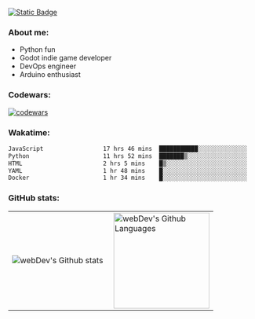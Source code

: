 [![Static Badge](https://img.shields.io/badge/Telegram-blue?style=flat&logo=telegram&link=https://t.me/sfkulagin)](https://t.me/sfkulagin)
### About me:

- Python fun
- Godot indie game developer
- DevOps engineer
- Arduino enthusiast

### Codewars:

[![codewars](https://www.codewars.com/users/talkafk/badges/large)](https://www.codewars.com/users/talkafk)

### Wakatime:

<!--START_SECTION:waka-->

```txt
JavaScript                 17 hrs 46 mins  ███████████░░░░░░░░░░░░░░   43.49 %
Python                     11 hrs 52 mins  ███████▒░░░░░░░░░░░░░░░░░   29.05 %
HTML                       2 hrs 5 mins    █▒░░░░░░░░░░░░░░░░░░░░░░░   05.10 %
YAML                       1 hr 48 mins    █░░░░░░░░░░░░░░░░░░░░░░░░   04.43 %
Docker                     1 hr 34 mins    █░░░░░░░░░░░░░░░░░░░░░░░░   03.86 %
```

<!--END_SECTION:waka-->

### GitHub stats:

<table>
  <tr>
    <td>
      <img align="left" src="http://github-readme-streak-stats.herokuapp.com?user=talkafk&theme=dark&background=000000" alt="webDev's Github stats" />
    </td>
    <td>
      <img height="195px" align="right" alt="webDev's Github Languages" src="https://github-readme-stats-sigma-five.vercel.app/api/top-langs/?username=talkafk&layout=compact&theme=vision-friendly-dark" />
    </td>
  </tr>
</table>
